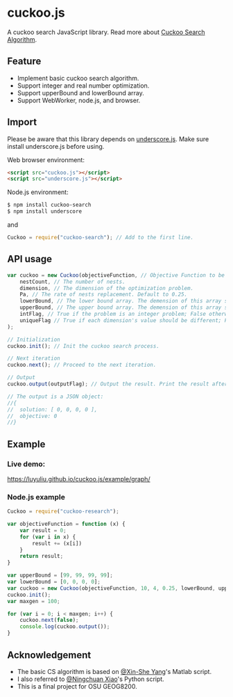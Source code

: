 # cuckoo.js

A cuckoo search JavaScript library. Read more about [Cuckoo Search Algorithm](https://ieeexplore.ieee.org/abstract/document/5393690).

## Feature
 * Implement basic cuckoo search algorithm.
 * Support integer and real number optimization.
 * Support upperBound and lowerBound array.
 * Support WebWorker, node.js, and browser.
 
## Import
Please be aware that this library depends on [underscore.js](https://underscorejs.org/). Make sure install underscore.js before using.

Web browser environment: 
```HTML
<script src="cuckoo.js"></script>
<script src="underscore.js"></script>
```

Node.js environment:
```bash
$ npm install cuckoo-search
$ npm install underscore
```
and

```js
Cuckoo = require("cuckoo-search"); // Add to the first line.
```

## API usage
```js
var cuckoo = new Cuckoo(objectiveFunction, // Objective Function to be **minimized**.
    nestCount, // The number of nests.
    dimension, // The dimension of the optimization problem.
    Pa, // The rate of nests replacement. Default to 0.25.
    lowerBound, // The lower bound array. The demension of this array should be equal to dimension.
    upperBound, // The upper bound array. The demension of this array should be equal to dimension.
    intFlag, // True if the problem is an integer problem; False otherwise.
    uniqueFlag // True if each dimension's value should be different; False otherwise. e.g.: If true, the solution [0, 0, 0, 0] here is not allowed.
);

// Initialization
cuckoo.init(); // Init the cuckoo search process.

// Next iteration
cuckoo.next(); // Proceed to the next iteration.

// Output
cuckoo.output(outputFlag); // Output the result. Print the result after this iteration if outputFlag is true.

// The output is a JSON object:
//{ 
//  solution: [ 0, 0, 0, 0 ], 
//  objective: 0 
//}
```

## Example
### Live demo: 
https://luyuliu.github.io/cuckoo.js/example/graph/

### Node.js example
```js
Cuckoo = require("cuckoo-research");

var objectiveFunction = function (x) {
    var result = 0;
    for (var i in x) {
        result += (x[i])
    }
    return result;
}

var upperBound = [99, 99, 99, 99];
var lowerBound = [0, 0, 0, 0];
var cuckoo = new Cuckoo(objectiveFunction, 10, 4, 0.25, lowerBound, upperBound, true, false);
cuckoo.init();
var maxgen = 100;

for (var i = 0; i < maxgen; i++) {
    cuckoo.next(false);
    console.log(cuckoo.output());
}
```
## Acknowledgement
 * The basic CS algorithm is based on [@Xin-She Yang](https://www.mathworks.com/matlabcentral/fileexchange/29809-cuckoo-search-cs-algorithm)'s Matlab script. 
 * I also referred to [@Ningchuan Xiao](https://github.com/ncxiao)'s Python script. 
 * This is a final project for OSU GEOG8200.
